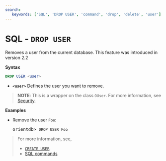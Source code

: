 ```yaml
---
search:
   keywords: ['SQL', 'DROP USER', 'command', 'drop', 'delete', 'user']
---
```


# SQL - `DROP USER`

Removes a user from the current database.  This feature was introduced in version 2.2

**Syntax**

```sql
DROP USER <user>
```

- **`<user>`** Defines the user you want to remove.


>**NOTE**: This is a wrapper on the class `OUser`.  For more information, see [Security](../security/Security.md).


**Examples**

- Remove the user `Foo`:

  <pre>
  orientdb> <code class="lang-sql userinput">DROP USER Foo</code>
  </pre>

>For more information, see,
>- [`CREATE USER`](SQL-Create-User.md)
>- [SQL commands](SQL-Commands.md)

